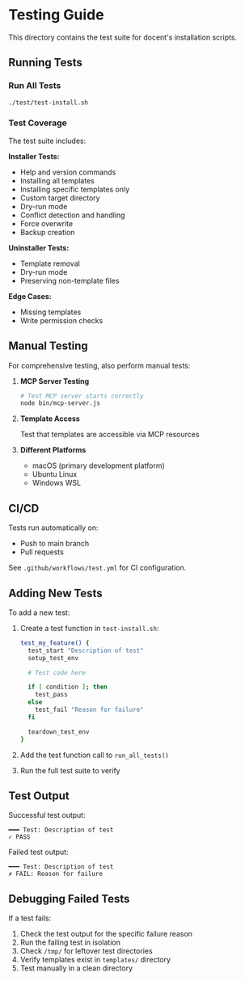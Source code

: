 # Testing Guide

This directory contains the test suite for docent's installation scripts.

## Running Tests

### Run All Tests

```bash
./test/test-install.sh
```

### Test Coverage

The test suite includes:

**Installer Tests:**

- Help and version commands
- Installing all templates
- Installing specific templates only
- Custom target directory
- Dry-run mode
- Conflict detection and handling
- Force overwrite
- Backup creation

**Uninstaller Tests:**

- Template removal
- Dry-run mode
- Preserving non-template files

**Edge Cases:**

- Missing templates
- Write permission checks

## Manual Testing

For comprehensive testing, also perform manual tests:

1. **MCP Server Testing**

   ```bash
   # Test MCP server starts correctly
   node bin/mcp-server.js
   ```

2. **Template Access**

   Test that templates are accessible via MCP resources

3. **Different Platforms**
   - macOS (primary development platform)
   - Ubuntu Linux
   - Windows WSL

## CI/CD

Tests run automatically on:

- Push to main branch
- Pull requests

See `.github/workflows/test.yml` for CI configuration.

## Adding New Tests

To add a new test:

1. Create a test function in `test-install.sh`:

   ```bash
   test_my_feature() {
     test_start "Description of test"
     setup_test_env

     # Test code here

     if [ condition ]; then
       test_pass
     else
       test_fail "Reason for failure"
     fi

     teardown_test_env
   }
   ```

2. Add the test function call to `run_all_tests()`

3. Run the full test suite to verify

## Test Output

Successful test output:

```
━━━ Test: Description of test
✓ PASS
```

Failed test output:

```
━━━ Test: Description of test
✗ FAIL: Reason for failure
```

## Debugging Failed Tests

If a test fails:

1. Check the test output for the specific failure reason
2. Run the failing test in isolation
3. Check `/tmp/` for leftover test directories
4. Verify templates exist in `templates/` directory
5. Test manually in a clean directory
